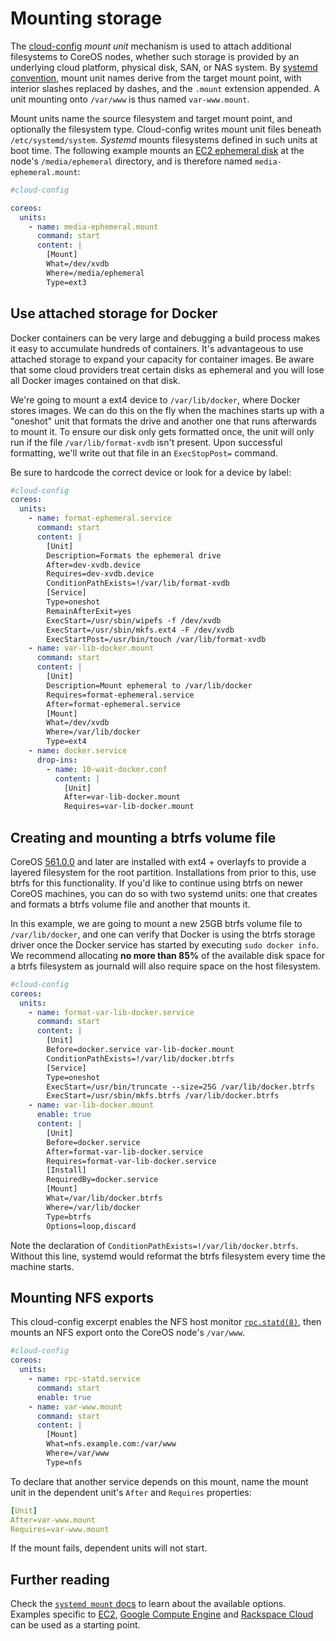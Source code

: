 # Mounting storage

The [cloud-config]({{site.baseurl}}/docs/cluster-management/setup/cloudinit-cloud-config) *mount unit* mechanism is used to attach additional filesystems to CoreOS nodes, whether such storage is provided by an underlying cloud platform, physical disk, SAN, or NAS system. By [systemd convention](http://www.freedesktop.org/software/systemd/man/systemd.mount.html), mount unit names derive from the target mount point, with interior slashes replaced by dashes, and the `.mount` extension appended. A unit mounting onto `/var/www` is thus named `var-www.mount`.

Mount units name the source filesystem and target mount point, and optionally the filesystem type. Cloud-config writes mount unit files beneath `/etc/systemd/system`. *Systemd* mounts filesystems defined in such units at boot time. The following example mounts an [EC2 ephemeral disk]({{site.baseurl}}/docs/running-coreos/cloud-providers/ec2/#instance-storage) at the node's `/media/ephemeral` directory, and is therefore named `media-ephemeral.mount`:

```yaml
#cloud-config

coreos:
  units:
    - name: media-ephemeral.mount
      command: start
      content: |
        [Mount]
        What=/dev/xvdb
        Where=/media/ephemeral
        Type=ext3
```

## Use attached storage for Docker

Docker containers can be very large and debugging a build process makes it easy to accumulate hundreds of containers. It's advantageous to use attached storage to expand your capacity for container images. Be aware that some cloud providers treat certain disks as ephemeral and you will lose all Docker images contained on that disk.

We're going to mount a ext4 device to `/var/lib/docker`, where Docker stores images. We can do this on the fly when the machines starts up with a "oneshot" unit that formats the drive and another one that runs afterwards to mount it. To ensure our disk only gets formatted once, the unit will only run if the file `/var/lib/format-xvdb` isn't present. Upon successful formatting, we'll write out that file in an `ExecStopPost=` command.

Be sure to hardcode the correct device or look for a device by label:

```yaml
#cloud-config
coreos:
  units:
    - name: format-ephemeral.service
      command: start
      content: |
        [Unit]
        Description=Formats the ephemeral drive
        After=dev-xvdb.device
        Requires=dev-xvdb.device
        ConditionPathExists=!/var/lib/format-xvdb
        [Service]
        Type=oneshot
        RemainAfterExit=yes
        ExecStart=/usr/sbin/wipefs -f /dev/xvdb
        ExecStart=/usr/sbin/mkfs.ext4 -F /dev/xvdb
        ExecStartPost=/usr/bin/touch /var/lib/format-xvdb
    - name: var-lib-docker.mount
      command: start
      content: |
        [Unit]
        Description=Mount ephemeral to /var/lib/docker
        Requires=format-ephemeral.service
        After=format-ephemeral.service
        [Mount]
        What=/dev/xvdb
        Where=/var/lib/docker
        Type=ext4
    - name: docker.service
      drop-ins:
        - name: 10-wait-docker.conf
          content: |
            [Unit]
            After=var-lib-docker.mount
            Requires=var-lib-docker.mount
```

## Creating and mounting a btrfs volume file

CoreOS [561.0.0](https://coreos.com/releases/#561.0.0) and later are installed with ext4 + overlayfs to provide a layered filesystem for the root partition. Installations from prior to this, use btrfs for this functionality. If you'd like to continue using btrfs on newer CoreOS machines, you can do so with two systemd units: one that creates and formats a btrfs volume file and another that mounts it.

In this example, we are going to mount a new 25GB btrfs volume file to `/var/lib/docker`, and one can verify that Docker is using the btrfs storage driver once the Docker service has started by executing `sudo docker info`. We recommend allocating **no more than 85%** of the available disk space for a btrfs filesystem as journald will also require space on the host filesystem.

```yaml
#cloud-config
coreos:
  units:
    - name: format-var-lib-docker.service
      command: start
      content: |
        [Unit]
        Before=docker.service var-lib-docker.mount
        ConditionPathExists=!/var/lib/docker.btrfs
        [Service]
        Type=oneshot
        ExecStart=/usr/bin/truncate --size=25G /var/lib/docker.btrfs
        ExecStart=/usr/sbin/mkfs.btrfs /var/lib/docker.btrfs
    - name: var-lib-docker.mount
      enable: true
      content: |
        [Unit]
        Before=docker.service
        After=format-var-lib-docker.service
        Requires=format-var-lib-docker.service
        [Install]
        RequiredBy=docker.service
        [Mount]
        What=/var/lib/docker.btrfs
        Where=/var/lib/docker
        Type=btrfs
        Options=loop,discard
```

Note the declaration of `ConditionPathExists=!/var/lib/docker.btrfs`. Without this line, systemd would reformat the btrfs filesystem every time the machine starts.

## Mounting NFS exports

This cloud-config excerpt enables the NFS host monitor [`rpc.statd(8)`](http://linux.die.net/man/8/rpc.statd), then mounts an NFS export onto the CoreOS node's `/var/www`.

```yaml
#cloud-config
coreos:
  units:
    - name: rpc-statd.service
      command: start
      enable: true
    - name: var-www.mount
      command: start
      content: |
        [Mount]
        What=nfs.example.com:/var/www
        Where=/var/www
        Type=nfs
```

To declare that another service depends on this mount, name the mount unit in the dependent unit's `After` and `Requires` properties:

```yaml
[Unit]
After=var-www.mount
Requires=var-www.mount
```

If the mount fails, dependent units will not start.

## Further reading

Check the [`systemd mount` docs](http://www.freedesktop.org/software/systemd/man/systemd.mount.html) to learn about the available options. Examples specific to [EC2]({{site.baseurl}}/docs/running-coreos/cloud-providers/ec2/#instance-storage), [Google Compute Engine]({{site.baseurl}}/docs/running-coreos/cloud-providers/google-compute-engine/#additional-storage) and [Rackspace Cloud]({{site.baseurl}}/docs/running-coreos/cloud-providers/rackspace/#mount-data-disk) can be used as a starting point.
